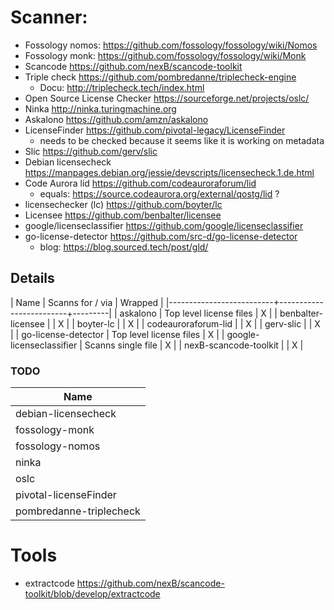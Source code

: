 # Scanner:
- Fossology nomos: https://github.com/fossology/fossology/wiki/Nomos
- Fossology monk: https://github.com/fossology/fossology/wiki/Monk
- Scancode https://github.com/nexB/scancode-toolkit
- Triple check https://github.com/pombredanne/triplecheck-engine 
  - Docu: http://triplecheck.tech/index.html
- Open Source License Checker https://sourceforge.net/projects/oslc/
- Ninka http://ninka.turingmachine.org
- Askalono https://github.com/amzn/askalono
- LicenseFinder https://github.com/pivotal-legacy/LicenseFinder
  - needs to be checked because it seems like it is working on metadata
- Slic https://github.com/gerv/slic
- Debian licensecheck https://manpages.debian.org/jessie/devscripts/licensecheck.1.de.html
- Code Aurora lid https://github.com/codeauroraforum/lid
  - equals: https://source.codeaurora.org/external/qostg/lid ?
- licensechecker (lc) https://github.com/boyter/lc
- Licensee https://github.com/benbalter/licensee
- google/licenseclassifier https://github.com/google/licenseclassifier
- go-license-detector https://github.com/src-d/go-license-detector
  - blog: https://blog.sourced.tech/post/gld/

## Details

| Name                     | Scanns for / via        | Wrapped |
|--------------------------+-------------------------+---------|
| askalono                 | Top level license files | X       |
| benbalter-licensee       |                         | X       |
| boyter-lc                |                         | X       |
| codeauroraforum-lid      |                         | X       |
| gerv-slic                |                         | X       |
| go-license-detector      | Top level license files | X       |
| google-licenseclassifier | Scanns single file      | X       |
| nexB-scancode-toolkit    |                         | X       |

### TODO
| Name                    |
|-------------------------|
| debian-licensecheck     |
| fossology-monk          |
| fossology-nomos         |
| ninka                   |
| oslc                    |
| pivotal-licenseFinder   |
| pombredanne-triplecheck |


# Tools
- extractcode https://github.com/nexB/scancode-toolkit/blob/develop/extractcode
